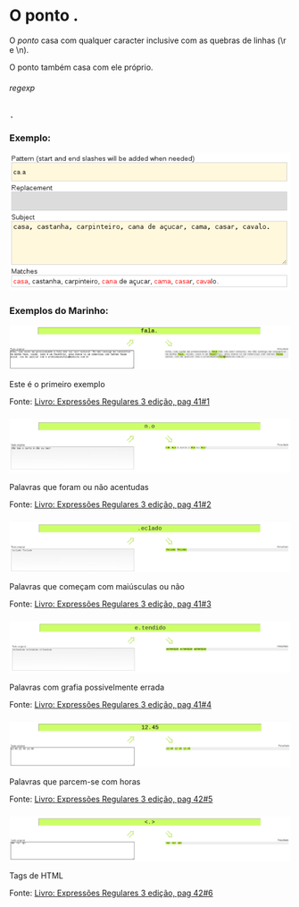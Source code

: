O ponto .
==========

O *ponto* casa com qualquer caracter inclusive com as quebras de linhas (\r e \n).

O ponto também casa com ele próprio.

<div class="code">
<h6>regexp</h6>
<pre>.</pre>
</div>

### Exemplo:
<div class="imagem">
    <img src="ponto-casa.png" alt="Exemplo de Expressão Regular" />
</div>


### Exemplos do Marinho:
<div class="imagem">
    <img src="ponto-pag41-exemplos.png" alt="Exemplo de Expressão Regular" />
    <p>Este é o primeiro exemplo</p>
    <p>Fonte:
        <a href="http://www.piazinho.com.br/ed3/exemplos.html#1">Livro: Expressões Regulares 3 edição, pag 41#1</a>
    </p>
</div>

###
<div class="imagem">
    <img src="ponto-pag41-acentos.png" alt="Exemplo de Expressão Regular" />
    <p>Palavras que foram ou não acentudas</p>
    <p>Fonte:
        <a href="http://www.piazinho.com.br/ed3/exemplos.html#2">Livro: Expressões Regulares 3 edição, pag 41#2</a>
    </p>
</div>

###
<div class="imagem">
    <img src="ponto-pag41-maiuscula.png" alt="Exemplo de Expressão Regular" />
    <p>Palavras que começam com maiúsculas ou não</p>
    <p>Fonte:
        <a href="http://www.piazinho.com.br/ed3/exemplos.html#3">Livro: Expressões Regulares 3 edição, pag 41#3</a>
    </p>
</div>

###
<div class="imagem">
    <img src="ponto-pag41-grafia.png" alt="Exemplo de Expressão Regular" />
    <p>Palavras com grafia possivelmente errada</p>
    <p>Fonte:
        <a href="http://www.piazinho.com.br/ed3/exemplos.html#4">Livro: Expressões Regulares 3 edição, pag 41#4</a>
    </p>
</div>

###
<div class="imagem">
    <img src="ponto-pag42-horas.png" alt="Exemplo de Expressão Regular" />
    <p>Palavras que parcem-se com horas</p>
    <p>Fonte:
        <a href="http://www.piazinho.com.br/ed3/exemplos.html#5">Livro: Expressões Regulares 3 edição, pag 42#5</a>
    </p>
</div>

###
<div class="imagem">
    <img src="ponto-pag42-tags.png" alt="Exemplo de Expressão Regular" />
    <p>Tags de HTML</p>
    <p>Fonte:
        <a href="http://www.piazinho.com.br/ed3/exemplos.html#6">Livro: Expressões Regulares 3 edição, pag 42#6</a>
    </p>
</div>